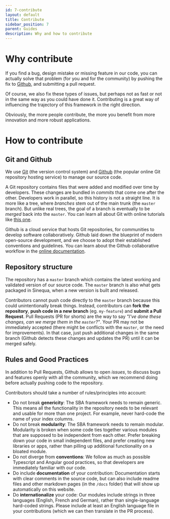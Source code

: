 ```yaml
---
id: 7-contribute
layout: default
title: Contribute
sidebar_position: 7
parent: Guides
description: Why and how to contribute
---
```


# Why contribute

If you find a bug, design mistake or missing feature in our code, you can actually solve that problem (for you and for the community) by pushing the fix to [Github](https://github.com/sinequa/sba-angular), and submitting a pull request. 

Of course, we also fix these types of issues, but perhaps not as fast or not in the same way as you could have done it. Contributing is a great way of influencing the trajectory of this framework in the right direction. 

Obviously, the more people contribute, the more you benefit from more innovation and more robust applications.

# How to contribute

## Git and Github

We use [Git](https://git-scm.com/) (the version control system) and [Github](https://github.com/sinequa/sba-angular) (the popular online Git repository hosting service) to manage our source code.

A Git repository contains files that were added and modified over time by developers. These changes are bundled in *commits* that come one after the other. Developers work in parallel, so this history is not a straight line. It is more like a tree, where *branches* stem out of the main trunk (the `master` branch). But unlike real trees, the goal of a branch is eventually to be *merged* back into the `master`. You can learn all about Git with online tutorials like [this one](https://learngitbranching.js.org/).

Github is a cloud service that hosts Git repositories, for communities to develop software collaboratively. Github laid down the blueprint of modern open-source development, and we choose to adopt their established conventions and guidelines. You can learn about the Github collaborative workflow in the [online documentation](https://help.github.com/en/github/collaborating-with-issues-and-pull-requests).

## Repository structure

The repository has a `master` branch which contains the latest working and validated version of our source code. The `master` branch is also what gets packaged in Sinequa, when a new version is built and released.

Contributors cannot push code directly to the `master` branch because this could unintentionally break things. Instead, contributors can **fork the repository**, **push code in a new branch** (eg. `my-feature`) and **submit a Pull Request**. Pull Requests (PR for shorts) are the way to say *"I've done these changes, can we merge them in the `master`?"*. Your PR may not be immediately accepted (there might be conflicts with the `master`, or the need for improvements). In that case, just push additional changes in the same branch (Github detects these changes and updates the PR) until it can be merged safely.

## Rules and Good Practices

In addition to Pull Requests, Github allows to open *issues*, to discuss bugs and features openly with all the community, which we recommend doing before actually pushing code to the repository.

Contributors should take a number of rules/principles into account:

- Do not break **genericity**: The SBA framework needs to remain generic. This means all the functionality in the repository needs to be relevant and usable for more than one project. For example, never hard-code the name of your index columns.
- Do not break **modularity**: The SBA framework needs to remain modular. Modularity is broken when some code ties together various modules that are supposed to be independent from each other. Prefer breaking down your code in small independent files, and prefer creating new libraries or apps, rather than pilling up additional functionality on a bloated module.
- Do not diverge from **conventions**: We follow as much as possible Typescript and Angular good practices, so that developers are immediately familiar with our code.
- Do include **documentation** of your contribution: Documentation starts with clear comments in the source code, but can also include readme files and other markdown pages (in the `/docs` folder) that will show up automatically on this website.
- Do **internationalize** your code: Our modules include strings in three languages (English, French and German), rather than single-language hard-coded strings. Please include at least an English language file in your contributions (which we can then translate in the PR process).
